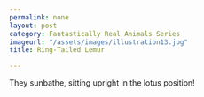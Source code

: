 ```yaml
---
permalink: none
layout: post
category: Fantastically Real Animals Series
imageurl: "/assets/images/illustration13.jpg"
title: Ring-Tailed Lemur

---
```


They sunbathe, sitting upright in the lotus position!
